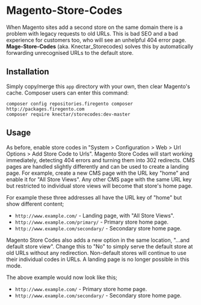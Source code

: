 Magento-Store-Codes
===================

When Magento sites add a second store on the same domain there is a problem with legacy requests to old URLs.
This is bad SEO and a bad experience for customers too, who will see an unhelpful 404 error page.
**Mage-Store-Codes** (aka. Knectar_Storecodes) solves this by automatically forwarding unrecognised URLs to the default store.

Installation
------------
Simply copy/merge this `app` directory with your own, then clear Magento's cache.  Composer users can enter this command:

    composer config repositories.firegento composer http://packages.firegento.com
    composer require knectar/storecodes:dev-master

Usage
-----
As before, enable store codes in "System > Configuration > Web > Url Options > Add Store Code to Urls".
Magento Store Codes will start working immediately, detecting 404 errors and turning them into 302 redirects.
CMS pages are handled slightly differently and can be used to create a landing page.
For example, create a new CMS page with the URL key "home" and enable it for "All Store Views".
Any other CMS page with the same URL key but restricted to individual store views will become that store's home page.

For example these three addresses all have the URL key of "home" but show different content;

- `http://www.example.com/` - Landing page, with "All Store Views".
- `http://www.example.com/primary/` - Primary store home page.
- `http://www.example.com/secondary/` - Secondary store home page.

Magento Store Codes also adds a new option in the same location, "&hellip;and default store view".
Change this to "No" to simply serve the default store at old URLs without any redirection.
Non-default stores will continue to use their individual codes in URLs.
A landing page is no longer possible in this mode.

The above example would now look like this;

- `http://www.example.com/` - Primary store home page.
- `http://www.example.com/secondary/` - Secondary store home page.
